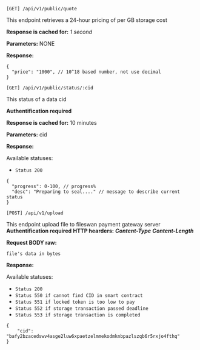 ```
[GET] /api/v1/public/quote
```
This endpoint retrieves a 24-hour pricing of per GB storage cost

**Response is cached for:**
_1 second_

**Parameters:**
NONE

**Response:**
```json5
{
  "price": "1000", // 10^18 based number, not use decimal
}
```

```
[GET] /api/v1/public/status/:cid
```
This status of a data cid

**Authentification required**

**Response is cached for:**
10 minutes

**Parameters:**
cid

**Response:**

Available statuses:
* `Status 200`
```json5
{
  "progress": 0-100, // progress%
  "desc": "Preparing to seal...." // message to describe current status
}
```


```
[POST] /api/v1/upload
```
This endpoint upload file to fileswan payment gateway server
**Authentification required**
**HTTP hearders:**
***Content-Type***
***Content-Length***


**Request BODY raw:**
```
file's data in bytes
```

**Response:**

Available statuses:
* `Status 200`
* `Status 550 if cannot find CID in smart contract`
* `Status 551 if locked token is too low to pay`
* `Status 552 if storage transaction passed deadline`
* `Status 553 if storage transaction is completed`
```json5
{
    "cid": "bafy2bzacedswv4asge2luw6xpaetzelmmekodmknbpazlszqb6r5rxjo4fthq"
}
```

